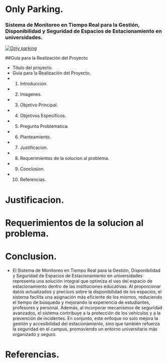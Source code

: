 # Only Parking.

### Sistema  de Monitoreo en Tiempo Real para la Gestión, Disponibilidad y Seguridad de Espacios de Estacionamiento en universidades.

[![Only parking](https://www.shutterstock.com/image-vector/automatic-rising-barrier-system-gate-260nw-2266367425.jpg "Only parking")](https://www.shutterstock.com/image-vector/automatic-rising-barrier-system-gate-260nw-2266367425.jpg "Only parking")

##Guía para la Realización del Proyecto
- Titulo del proyecto.
- Guía para la Realización del Proyecto.
 - 1. Introduccion.
 - 2. Imagenes.
 - 3. Objetivo Principal.
 - 4. Objetivos Especificos.
 - 5. Pregunta Problematica.
 - 6. Planteamiento.
 - 7. Justificacion.
 - 8. Requerimientos de la solucion al problema.
 - 9. Conclusion.
 - 10. Referencias.


# Justificacion.

# Requerimientos de la solucion al problema.

# Conclusion.
- El Sistema de Monitoreo en Tiempo Real para la Gestión, Disponibilidad y Seguridad de Espacios de Estacionamiento en universidades representa una solución integral que optimiza el uso del espacio de estacionamiento dentro de las instituciones educativas. Al proporcionar datos actualizados y precisos sobre la disponibilidad de los espacios, el sistema facilita una asignación más eficiente de los mismos, reduciendo el tiempo de búsqueda y mejorando la experiencia de estudiantes, profesores y personal. Además, al incorporar mecanismos de seguridad avanzados, el sistema contribuye a la protección de los vehículos y a la prevención de incidentes. En conjunto, este enfoque no solo mejora la gestión y accesibilidad del estacionamiento, sino que también refuerza la seguridad en el campus, promoviendo un entorno universitario más organizado y seguro.

# Referencias.
